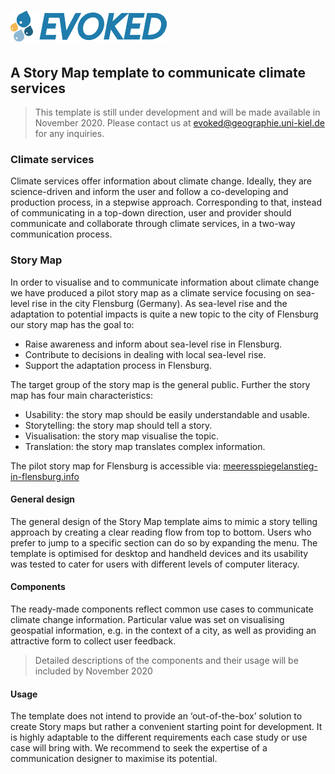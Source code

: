 # ![Evoked logo](https://github.com/maureentsakiris/evoked/blob/master/evoked.png "Evoked Logo")

## A Story Map template to communicate climate services

> This template is still under development and will be made available in November 2020. Please contact us at evoked@geographie.uni-kiel.de for any inquiries. 

### Climate services
Climate services offer information about climate change. Ideally, they are science-driven and inform the user and follow a co-developing and production process, in a stepwise approach. Corresponding to that, instead of communicating in a top-down direction, user and provider should communicate and collaborate through climate services, in a two-way communication process.

### Story Map
In order to visualise and to communicate information about climate change we have produced a pilot story map as a climate service focusing on sea-level rise in the city Flensburg (Germany). As sea-level rise and the adaptation to potential impacts is quite a new topic to the city of Flensburg our story map has the goal to:

 - Raise awareness and inform about sea-level rise in Flensburg.
 - Contribute to decisions in dealing with local sea-level rise.
 - Support the adaptation process in Flensburg.
 
The target group of the story map is the general public. Further the story map has four main characteristics:

 - Usability: the story map should be easily understandable and usable.
 - Storytelling: the story map should tell a story.
 - Visualisation: the story map visualise the topic.
 - Translation: the story map translates complex information.
 
The pilot story map for Flensburg is accessible via: [meeresspiegelanstieg-in-flensburg.info](http://meeresspiegelanstieg-in-flensburg.info) 

#### General design
The general design of the Story Map template aims to mimic a story telling approach by creating a clear reading flow from top to bottom. Users who prefer to jump to a specific section can do so by expanding the menu. The template is optimised for desktop and handheld devices and its usability was tested to cater for users with different levels of computer literacy.

#### Components
The ready-made components reflect common use cases to communicate climate change information. Particular value was set on visualising geospatial information, e.g. in the context of a city, as well as providing an attractive form to collect user feedback.

> Detailed descriptions of the components and their usage will be included by November 2020

#### Usage
The template does not intend to provide an ‘out-of-the-box’ solution to create Story maps but rather a convenient starting point for development. It is highly adaptable to the different requirements each case study or use case will bring with. We recommend to seek the expertise of a communication designer to maximise its potential.
